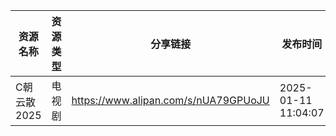 | 资源名称     | 资源类型 | 分享链接                                 | 发布时间                |
| -------- | ---- | ------------------------------------ | ------------------- |
| C朝云散2025 | 电视剧  | https://www.alipan.com/s/nUA79GPUoJU | 2025-01-11 11:04:07 |
